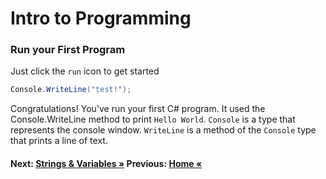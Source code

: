 # Intro to Programming

### Run your First Program
Just click the `run` icon to get started

``` cs --region test --source-file .\src\Program.cs --project .\src\PollyDemo.csproj 
Console.WriteLine("test!");
```
Congratulations! You've run your first C# program. It used the Console.WriteLine method to print `Hello World`. `Console` is a type that represents the console window. `WriteLine` is a method of the `Console` type that prints a line of text. 


#### Next: [Strings & Variables  &raquo;](./Strings.md) Previous: [Home &laquo;](../README.md)